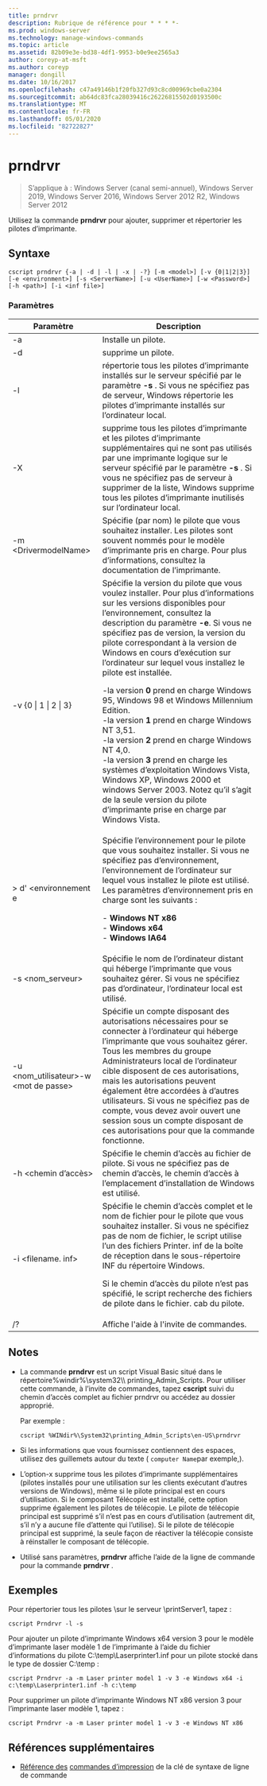 ```yaml
---
title: prndrvr
description: Rubrique de référence pour * * * *-
ms.prod: windows-server
ms.technology: manage-windows-commands
ms.topic: article
ms.assetid: 82b09e3e-bd38-4df1-9953-b0e9ee2565a3
author: coreyp-at-msft
ms.author: coreyp
manager: dongill
ms.date: 10/16/2017
ms.openlocfilehash: c47a49146b1f20fb327d93c8cd00969cbe0a2304
ms.sourcegitcommit: ab64dc83fca28039416c26226815502d0193500c
ms.translationtype: MT
ms.contentlocale: fr-FR
ms.lasthandoff: 05/01/2020
ms.locfileid: "82722827"
---
```

# <a name="prndrvr"></a>prndrvr

> S’applique à : Windows Server (canal semi-annuel), Windows Server 2019, Windows Server 2016, Windows Server 2012 R2, Windows Server 2012

Utilisez la commande **prndrvr** pour ajouter, supprimer et répertorier les pilotes d’imprimante.

## <a name="syntax"></a>Syntaxe
```
cscript prndrvr {-a | -d | -l | -x | -?} [-m <model>] [-v {0|1|2|3}] 
[-e <environment>] [-s <ServerName>] [-u <UserName>] [-w <Password>] 
[-h <path>] [-i <inf file>]
```

### <a name="parameters"></a>Paramètres

|Paramètre|Description|
|-------|--------|
|-a|Installe un pilote.|
|-d|supprime un pilote.|
|-l|répertorie tous les pilotes d’imprimante installés sur le serveur spécifié par le paramètre **-s** . Si vous ne spécifiez pas de serveur, Windows répertorie les pilotes d’imprimante installés sur l’ordinateur local.|
|-X|supprime tous les pilotes d’imprimante et les pilotes d’imprimante supplémentaires qui ne sont pas utilisés par une imprimante logique sur le serveur spécifié par le paramètre **-s** . Si vous ne spécifiez pas de serveur à supprimer de la liste, Windows supprime tous les pilotes d’imprimante inutilisés sur l’ordinateur local.|
|-m \<DrivermodelName\>|Spécifie (par nom) le pilote que vous souhaitez installer. Les pilotes sont souvent nommés pour le modèle d’imprimante pris en charge. Pour plus d’informations, consultez la documentation de l’imprimante.|
|-v {0 &#124; 1 &#124; 2 &#124; 3}|Spécifie la version du pilote que vous voulez installer. Pour plus d’informations sur les versions disponibles pour l’environnement, consultez la description du paramètre **-e**. Si vous ne spécifiez pas de version, la version du pilote correspondant à la version de Windows en cours d’exécution sur l’ordinateur sur lequel vous installez le pilote est installée.<p>-la version **0** prend en charge Windows 95, Windows 98 et Windows Millennium Edition.<br />-la version **1** prend en charge Windows NT 3,51.<br />-la version **2** prend en charge Windows NT 4,0.<br />-la version **3** prend en charge les systèmes d’exploitation Windows Vista, Windows XP, Windows 2000 et windows Server 2003. Notez qu’il s’agit de la seule version du pilote d’imprimante prise en charge par Windows Vista.|
|> d' \<environnement e|Spécifie l’environnement pour le pilote que vous souhaitez installer. Si vous ne spécifiez pas d’environnement, l’environnement de l’ordinateur sur lequel vous installez le pilote est utilisé. Les paramètres d’environnement pris en charge sont les suivants :<p>-   **Windows NT x86**<br />-   **Windows x64**<br />-   **Windows IA64**|
|-s \<nom_serveur>|Spécifie le nom de l’ordinateur distant qui héberge l’imprimante que vous souhaitez gérer. Si vous ne spécifiez pas d’ordinateur, l’ordinateur local est utilisé.|
|-u \<nom_utilisateur>-w \<mot de passe>|Spécifie un compte disposant des autorisations nécessaires pour se connecter à l’ordinateur qui héberge l’imprimante que vous souhaitez gérer. Tous les membres du groupe Administrateurs local de l’ordinateur cible disposent de ces autorisations, mais les autorisations peuvent également être accordées à d’autres utilisateurs. Si vous ne spécifiez pas de compte, vous devez avoir ouvert une session sous un compte disposant de ces autorisations pour que la commande fonctionne.|
|-h \<chemin d’accès>|Spécifie le chemin d’accès au fichier de pilote. Si vous ne spécifiez pas de chemin d’accès, le chemin d’accès à l’emplacement d’installation de Windows est utilisé.|
|-i \<filename. inf>|Spécifie le chemin d’accès complet et le nom de fichier pour le pilote que vous souhaitez installer. Si vous ne spécifiez pas de nom de fichier, le script utilise l’un des fichiers Printer. inf de la boîte de réception dans le sous-répertoire INF du répertoire Windows.<p>Si le chemin d’accès du pilote n’est pas spécifié, le script recherche des fichiers de pilote dans le fichier. cab du pilote.|
|/?|Affiche l'aide à l'invite de commandes.|

## <a name="remarks"></a>Notes 
- La commande **prndrvr** est un script Visual Basic situé dans le répertoire%windir%\system32\\\ <language> printing_Admin_Scripts. Pour utiliser cette commande, à l’invite de commandes, tapez **cscript** suivi du chemin d’accès complet au fichier prndrvr ou accédez au dossier approprié.

  Par exemple :
  ```
  cscript %WINdir%\System32\printing_Admin_Scripts\en-US\prndrvr
  ```
- Si les informations que vous fournissez contiennent des espaces, utilisez des guillemets autour du texte ( `computer Name`par exemple,).
- L’option-x supprime tous les pilotes d’imprimante supplémentaires (pilotes installés pour une utilisation sur les clients exécutant d’autres versions de Windows), même si le pilote principal est en cours d’utilisation. Si le composant Télécopie est installé, cette option supprime également les pilotes de télécopie. Le pilote de télécopie principal est supprimé s’il n’est pas en cours d’utilisation (autrement dit, s’il n’y a aucune file d’attente qui l’utilise). Si le pilote de télécopie principal est supprimé, la seule façon de réactiver la télécopie consiste à réinstaller le composant de télécopie.
- Utilisé sans paramètres, **prndrvr** affiche l’aide de la ligne de commande pour la commande **prndrvr** .

## <a name="examples"></a>Exemples

Pour répertorier tous les pilotes \\sur le serveur \printServer1, tapez :
```
cscript Prndrvr -l -s
```

Pour ajouter un pilote d’imprimante Windows x64 version 3 pour le modèle d’imprimante laser modèle 1 de l’imprimante à l’aide du fichier d’informations du pilote C:\temp\Laserprinter1.inf pour un pilote stocké dans le type de dossier C:\temp :
```
cscript Prndrvr -a -m Laser printer model 1 -v 3 -e Windows x64 -i c:\temp\Laserprinter1.inf -h c:\temp
```

Pour supprimer un pilote d’imprimante Windows NT x86 version 3 pour l’imprimante laser modèle 1, tapez :
```
cscript Prndrvr -a -m Laser printer model 1 -v 3 -e Windows NT x86 
```

## <a name="additional-references"></a>Références supplémentaires
- [Référence des](command-line-syntax-key.md)
[commandes d’impression](print-command-reference.md) de la clé de syntaxe de ligne de commande
